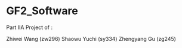 # GF2_Software
Part IIA Project of :

  Zhiwei Wang (zw296)
  Shaowu Yuchi (sy334)
  Zhengyang Gu (zg245)

